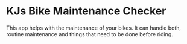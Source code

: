 # KJs Bike Maintenance Checker

This app helps with the maintenance of your bikes. It can handle both, routine maintenance and things that need to be done before riding.
